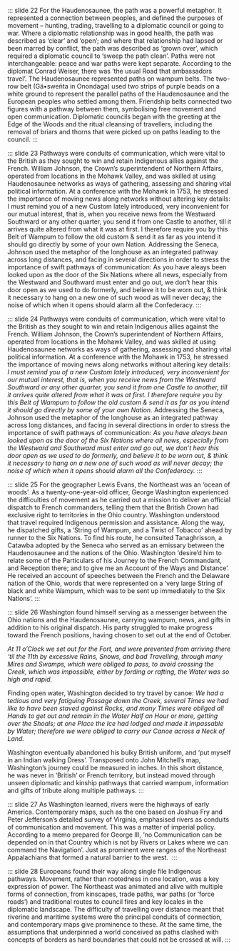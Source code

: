 ::: slide 22
For the Haudenosaunee, the path was a powerful metaphor. It represented a connection between peoples, and defined the
purposes of movement – hunting, trading, travelling to a diplomatic council or going to war. Where a diplomatic
relationship was in good health, the path was described as ‘clear’ and ‘open’; and where that relationship had lapsed or
been marred by conflict, the path was described as ‘grown over’, which required a diplomatic council to ‘sweep the path
clean’. Paths were not interchangeable: peace and war paths were kept separate. According to the diplomat Conrad Weiser,
there was ‘the usual Road that ambassadors travel’. The Haudenosaunee represented paths on wampum belts. The two- row
belt (Gä•sweñta in Onondaga) used two strips of purple beads on a white ground to represent the parallel paths of the
Haudenosaunee and the European peoples who settled among them. Friendship belts connected two figures with a pathway
between them, symbolising free movement and open communication. Diplomatic councils began with the greeting at the Edge
of the Woods and the ritual cleansing of travellers, including the removal of briars and thorns that were picked up on
paths leading to the council.
:::

::: slide 23
Pathways were conduits of communication, which were vital to the British as they sought to win and retain Indigenous
allies against the French. William Johnson, the Crown’s superintendent of Northern Affairs, operated from locations in
the Mohawk Valley, and was skilled at using Haudenosaunee networks as ways of gathering, assessing and sharing vital
political information. At a conference with the Mohawk in 1753, he stressed the importance of moving news along networks
without altering key details:
I must remind you of a new Custom lately introduced, very inconvenient for our mutual interest, that is, when you
receive news from the Westward Southward or any other quarter, you send it from one Castle to another, till it arrives
quite altered from what it was at first. I therefore require you by this Belt of Wampum to follow the old custom & send
it as far as you intend it should go directly by some of your own Nation. Addressing the Seneca, Johnson used the
metaphor of the longhouse as an integrated pathway across long distances, and facing in several directions in order to
stress the importance of swift pathways of communication:
As you have aleays been looked upon as the door of the Six Nations where all news, especially from the Westward and
Southward must enter and go out, we don’t hear this door open as we used to do formerly, and believe it to be worn out,
& think it necessary to hang on a new one of such wood as will never decay; the noise of which when it opens should
alarm all the Confederacy.
:::

::: slide 24
Pathways were conduits of communication, which were vital to the British as they sought to win and retain Indigenous
allies against the French. William Johnson, the Crown’s superintendent of Northern Affairs, operated from locations in
the Mohawk Valley, and was skilled at using Haudenosaunee networks as ways of gathering, assessing and sharing vital
political information. At a conference with the Mohawk in 1753, he stressed the importance of moving news along networks
without altering key details:
_I must remind you of a new Custom lately introduced, very inconvenient for our mutual interest, that is, when you
receive news from the Westward Southward or any other quarter, you send it from one Castle to another, till it arrives
quite altered from what it was at first. I therefore require you by this Belt of Wampum to follow the old custom & send
it as far as you intend it should go directly by some of your own Nation._
Addressing the Seneca, Johnson used the
metaphor of the longhouse as an integrated pathway across long distances, and facing in several directions in order to
stress the importance of swift pathways of communication:
_As you have aleays been looked upon as the door of the Six Nations where all news, especially from the Westward and
Southward must enter and go out, we don’t hear this door open as we used to do formerly, and believe it to be worn out,
& think it necessary to hang on a new one of such wood as will never decay; the noise of which when it opens should
alarm all the Confederacy._
:::

::: slide 25
For the geographer Lewis Evans, the Northeast was an ‘ocean of woods’. As a twenty-one-year-old officer, George
Washington experienced the difficulties of movement as he carried out a mission to deliver an official dispatch to
French commanders, telling them that the British Crown had exclusive right to territories in the Ohio country.
Washington understood that travel required Indigenous permission and assistance. Along the way, he dispatched gifts, a
‘String of Wampum, and a Twist of Tobacco’ ahead by runner to the Six Nations. To find his route, he consulted
Tanaghrisson, a Catawba adopted by the Seneca who served as an emissary between the Haudenosaunee and the nations of the
Ohio. Washington ‘desire’d him to relate some of the Particulars of his Journey to the French Commandant, and Reception
there; and to give me an Account of the Ways and Distance’. He received an account of speeches between the French and
the Delaware nation of the Ohio, words that were represented on a ‘very large String of black and white Wampum, which
was to be sent up immediately to the Six Nations’.
:::

::: slide 26
Washington found himself serving as a messenger between the Ohio nations and the Haudenosaunee, carrying wampum, news,
and gifts in addition to his original dispatch. His party struggled to make progress toward the French positions, having
chosen to set out at the end of October.

_At 11 o’Clock we set out for the Fort, and were prevented from arriving there ‘til the 11th by excessive Rains, Snows,
and bad Travelling, through many Mires and Swamps, which were obliged to pass, to avoid crossing the Creek, which was
impossible, either by fording or rafting, the Water was so high and rapid._

Finding open water, Washington decided to try travel by canoe:
_We had a tedious and very fatiguing Passage down the Creek, several Times we had like to have been staved against
Rocks,
and many Times were obliged all Hands to get out and remain in the Water Half an Hour or more, getting over the Shoals;
at one Place the Ice had lodged and made it impassable by Water; therefore we were obliged to carry our Canoe across a
Neck of Land._

Washington eventually abandoned his bulky British uniform, and ‘put myself in an Indian walking Dress’. Transposed onto
John Mitchell’s map, Washington’s journey could be measured in inches. In this short distance, he was never in ‘British’
or French territory, but instead moved through unseen diplomatic and kinship pathways that carried wampum, information
and gifts of tribute along multiple pathways.
:::

::: slide 27
As Washington learned, rivers were the highways of early America. Contemporary maps, such as the one based on Joshua Fry
and Peter Jefferson’s detailed survey of Virginia, emphasised rivers as conduits of communication and movement. This was
a matter of imperial policy. According to a memo prepared for George III, ‘no Communication can be depended on in that
Country which is not by Rivers or Lakes where we can command the Navigation’. Just as prominent were ranges of the
Northeast Appalachians that formed a natural barrier to the west. 
:::

::: slide 28
Europeans found their way along single file Indigenous pathways. Movement, rather than rootedness in one location, was a key expression of power. The Northeast was animated and alive with multiple forms of connection, from kinscapes, trade paths, war paths (or ‘force roads’) and traditional routes to council fires and key locales in the diplomatic landscape. The difficulty of travelling over distance meant that riverine and maritime systems were the principal conduits of connection, and contemporary maps give prominence to these. At the same time, the assumptions that underpinned a world conceived as paths clashed with concepts of borders as hard boundaries that could not be crossed at will.
:::
